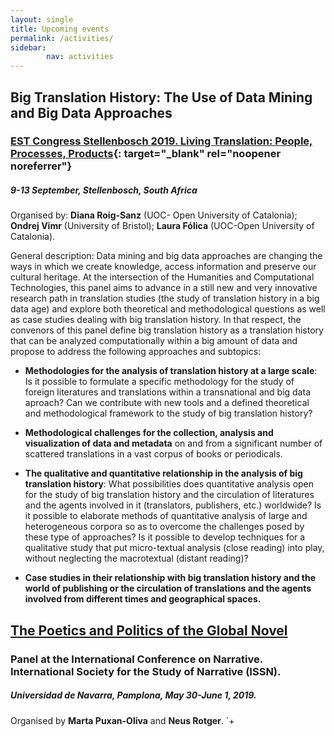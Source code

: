 ```yaml
---
layout: single
title: Upcoming events
permalink: /activities/
sidebar:
        nav: activities
---
```

## Big Translation History: The Use of Data Mining and Big Data Approaches
 
### [EST Congress Stellenbosch 2019. Living Translation: People, Processes, Products](http://www.est2019.com/){: target="_blank" rel="noopener noreferrer"}

##### 9-13 September, Stellenbosch, South Africa

Organised by: **Diana Roig-Sanz** (UOC- Open University of Catalonia); **Ondrej Vimr** (University of Bristol); **Laura Fólica** (UOC-Open University of Catalonia).
 
General description: Data mining and big data approaches are changing the ways in which we create knowledge, access information and preserve our cultural heritage. At the intersection of the Humanities and Computational Technologies, this panel aims to advance in a still new and very innovative research path in translation studies (the study of translation history in a big data age) and explore both theoretical and methodological questions as well as case studies dealing with big translation history. In that respect, the convenors of this panel define big translation history as a translation history that can be analyzed computationally within a big amount of data and propose to address the following approaches and subtopics:

* **Methodologies for the analysis of translation history at a large scale**: Is it possible to formulate a specific methodology for the study of foreign literatures and translations within a transnational and big data aproach? Can we contribute with new tools and a defined theoretical and methodological framework to the study of big translation history?

* **Methodological challenges for the collection, analysis and visualization of data and metadata** on and from a significant number of scattered translations in a vast corpus of books or periodicals.

* **The qualitative and quantitative relationship in the analysis of big translation history**: What possibilities does quantitative analysis open for the study of big translation history and the circulation of literatures and the agents involved in it (translators, publishers, etc.) worldwide? Is it possible to elaborate methods of quantitative analysis of large and heterogeneous corpora so as to overcome the challenges posed by these type of approaches? Is it possible to develop techniques for a qualitative study that put micro-textual analysis (close reading) into play, without neglecting the macrotextual (distant reading)?
* **Case studies in their relationship with big translation history and the world of publishing or the circulation of translations and the agents involved from different times and geographical spaces.**


## [The Poetics and Politics of the Global Novel](https://www.unav.edu/web/narrative-2019/home)
### Panel at the International Conference on Narrative. International Society for the Study of Narrative (ISSN).

##### Universidad de Navarra, Pamplona, May 30-June 1, 2019.
Organised by **Marta Puxan-Oliva** and **Neus Rotger**.
`+
